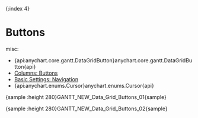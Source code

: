 {:index 4}
# Buttons

misc:

* {api:anychart.core.gantt.DataGridButton}anychart.core.gantt.DataGridButton{api}
* [Columns: Buttons](Columns#buttons)
* [Basic Settings: Navigation](../Basic_Settings#navigation)
* {api:anychart.enums.Cursor}anychart.enums.Cursor{api}


{sample :height 280}GANTT\_NEW\_Data\_Grid\_Buttons\_01{sample}

{sample :height 280}GANTT\_NEW\_Data\_Grid\_Buttons\_02{sample}
